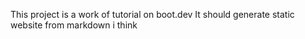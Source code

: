 This project is a work of tutorial on boot.dev
It should generate static website from markdown i think